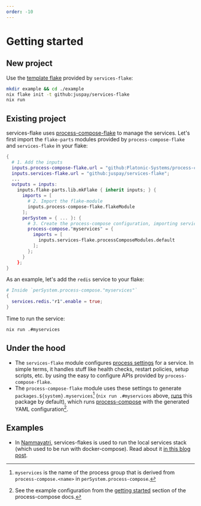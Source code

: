 ```yaml
---
order: -10
---
```


# Getting started


## New project

Use the [template flake](https://github.com/juspay/services-flake/blob/main/example/simple/flake.nix) provided by `services-flake`:
```sh
mkdir example && cd ./example
nix flake init -t github:juspay/services-flake
nix run
```

## Existing project

services-flake uses [process-compose-flake](https://community.flake.parts/process-compose-flake) to manage the services. Let's first import the `flake-parts` modules provided by `process-compose-flake` and `services-flake` in your flake:

```nix
{
  # 1. Add the inputs
  inputs.process-compose-flake.url = "github:Platonic-Systems/process-compose-flake";
  inputs.services-flake.url = "github:juspay/services-flake";
  ...
  outputs = inputs:
    inputs.flake-parts.lib.mkFlake { inherit inputs; } {
      imports = [
        # 2. Import the flake-module
        inputs.process-compose-flake.flakeModule
      ];
      perSystem = { ... }: {
        # 3. Create the process-compose configuration, importing services-flake
        process-compose."myservices" = {
          imports = [
            inputs.services-flake.processComposeModules.default
          ];
        };
      }
    };
}
```

As an example, let's add the `redis` service to your flake:

```nix
# Inside `perSystem.process-compose."myservices"`
{
  services.redis."r1".enable = true;
}
```

Time to run the service:

```sh
nix run .#myservices
```

## Under the hood

- The `services-flake` module configures [process settings](https://community.flake.parts/process-compose-flake#usage) for a service. In simple terms, it handles stuff like health checks, restart policies, setup scripts, etc. by using the easy to configure APIs provided by `process-compose-flake`.
- The `process-compose-flake` module uses these settings to generate `packages.${system}.myservices`[^how-default] (`nix run .#myservices` above, [runs](https://nixos.asia/en/nix-first#run) this package by default), which runs [process-compose](https://github.com/F1bonacc1/process-compose) with the generated YAML configuration[^sample-config].

[^how-default]: `myservices` is the name of the process group that is derived from `process-compose.<name>` in `perSystem.process-compose`.

[^sample-config]: See the example configuration from the [getting started](https://f1bonacc1.github.io/process-compose/intro/) section of the process-compose docs.

## Examples

- In [Nammayatri](https://github.com/nammayatri/nammayatri), services-flakes is used to run the local services stack (which used to be run with docker-compose). Read about it [in this blog post](https://nixos.asia/en/blog/replacing-docker-compose).

